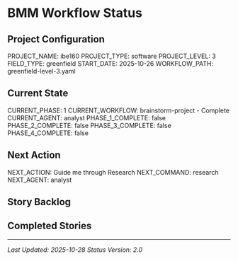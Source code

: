 # BMM Workflow Status

## Project Configuration

PROJECT_NAME: ibe160
PROJECT_TYPE: software
PROJECT_LEVEL: 3
FIELD_TYPE: greenfield
START_DATE: 2025-10-26
WORKFLOW_PATH: greenfield-level-3.yaml

## Current State

CURRENT_PHASE: 1
CURRENT_WORKFLOW: brainstorm-project - Complete
CURRENT_AGENT: analyst
PHASE_1_COMPLETE: false
PHASE_2_COMPLETE: false
PHASE_3_COMPLETE: false
PHASE_4_COMPLETE: false

## Next Action

NEXT_ACTION: Guide me through Research
NEXT_COMMAND: research
NEXT_AGENT: analyst

## Story Backlog



## Completed Stories



---

_Last Updated: 2025-10-28_
_Status Version: 2.0_